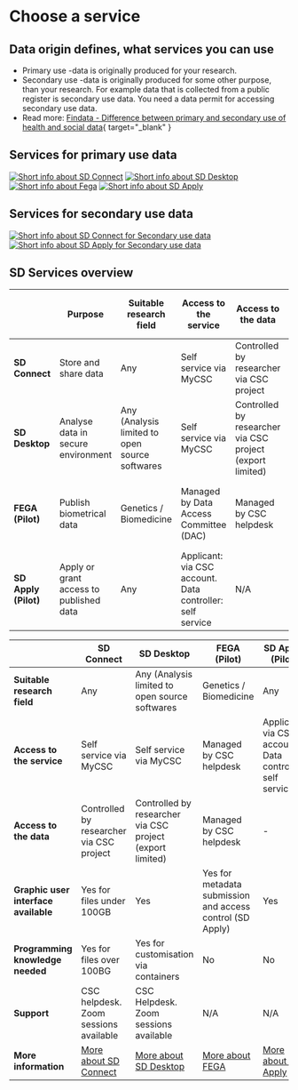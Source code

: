 # Choose a service
## Data origin defines, what services you can use
- Primary use -data is originally produced for your research.
- Secondary use -data is originally produced for some other purpose, than your research. For example data that is collected from a public register is secondary use data. You need a data permit for accessing secondary use data.
- Read more: [Findata - Difference between primary and secondary use of health and social data](https://findata.fi/en/faq/what-is-the-difference-between-primary-and-secondary-use-of-health-and-social-data/){ target="_blank" }

## Services for primary use data
[![Short info about SD Connect](./images/introduction/SD_ChooseService_SDConnect.svg 'SD Connect')](sd_connect.md)
[![Short info about SD Desktop](./images/introduction/SD_ChooseService_SDDesktop.svg 'SD Desktop')](sd_desktop.md)
[![Short info about Fega](./images/introduction/SD_ChooseService_Fega.svg 'Fega')]()
[![Short info about SD Apply](./images/introduction/SD_ChooseService_SDApply.svg 'SD Apply')](sd-apply.md)

## Services for secondary use data

[![Short info about SD Connect for Secondary use data](./images/introduction/SD_ChooseService_SDDesktop2.svg 'SD Desktop for secondary use')]()
[![Short info about SD Apply for Secondary use data](./images/introduction/SD_ChooseService_SDApply2.svg 'SD Apply for secondary use')](sd-apply.md)

## SD Services overview

| | Purpose | Suitable research field | Access to the service | Access to the data | Graphic user interface available | Programming knowledge needed | Support | More information |
|-|-|-|-|-|-|-|-|-|
| **SD Connect** | Store and share data | Any | Self service via MyCSC | Controlled by researcher via CSC project | Yes for files under 100GB | Yes for files over 100BG | CSC helpdesk. Zoom sessions available | [More about SD Connect](sd_connect.md) |
| **SD Desktop** | Analyse data in secure environment | Any (Analysis limited to open source softwares | Self service via MyCSC | Controlled by researcher via CSC project (export limited) | Yes | Yes for customisation via containers | CSC helpdesk. Zoom sessions available | [More about SD Desktop](sd_desktop.md) |
| **FEGA (Pilot)** | Publish biometrical data | Genetics / Biomedicine | Managed by Data Access Committee (DAC) | Managed by CSC helpdesk | Yes, for metadata submissions and access control (SD Apply) | No | N/A | [More about FEGA]() |
| **SD Apply (Pilot)** | Apply or grant access to published data | Any | Applicant: via CSC account. Data controller: self service | N/A | Yes | No | N/A| [More about SD Apply](sd-apply.md) |




|        | SD Connect | SD Desktop | FEGA (Pilot) | SD Apply (Pilot) |
|-|-|-|-|-|
| **Suitable research field** | Any | Any (Analysis limited to open source softwares | Genetics / Biomedicine | Any |
| **Access to the service** | Self service via MyCSC | Self service via MyCSC | Managed by CSC helpdesk | Applicant: via CSC account. Data controller: self service |
| **Access to the data** | Controlled by researcher via CSC project |  Controlled by researcher via CSC project (export limited)  |  Managed by CSC helpdesk | - |
| **Graphic user interface available** | Yes for files under 100GB | Yes | Yes for metadata submission and access control (SD Apply) | Yes |
| **Programming knowledge needed** | Yes for files over 100BG | Yes for customisation via containers | No | No |
| **Support** | CSC helpdesk. Zoom sessions available | CSC Helpdesk. Zoom sessions available | N/A | N/A |
| **More information** | [More about SD Connect](sd_connect.md) | [More about SD Desktop](sd_desktop.md) | [More about FEGA]() | [More about SD Apply](sd-apply.md) |
